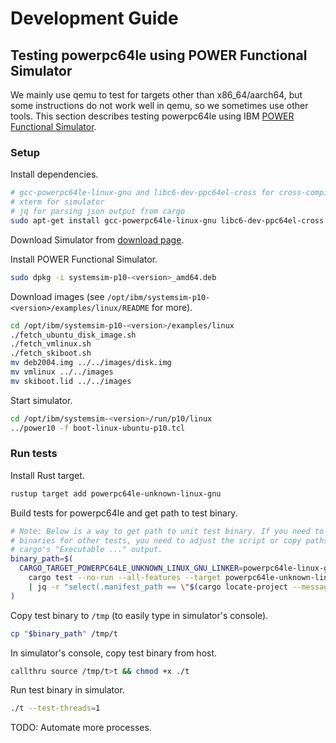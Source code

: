 # Development Guide

## Testing powerpc64le using POWER Functional Simulator

We mainly use qemu to test for targets other than x86_64/aarch64, but some instructions do not work well in qemu, so we sometimes use other tools. This section describes testing powerpc64le using IBM [POWER Functional Simulator](https://www.ibm.com/support/pages/node/6491145).

### Setup

Install dependencies.

```sh
# gcc-powerpc64le-linux-gnu and libc6-dev-ppc64el-cross for cross-compiling
# xterm for simulator
# jq for parsing json output from cargo
sudo apt-get install gcc-powerpc64le-linux-gnu libc6-dev-ppc64el-cross xterm jq
```

Download Simulator from [download page](https://www.ibm.com/support/pages/node/6493437).

Install POWER Functional Simulator.

```sh
sudo dpkg -i systemsim-p10-<version>_amd64.deb
```

Download images (see `/opt/ibm/systemsim-p10-<version>/examples/linux/README` for more).

```sh
cd /opt/ibm/systemsim-p10-<version>/examples/linux
./fetch_ubuntu_disk_image.sh
./fetch_vmlinux.sh
./fetch_skiboot.sh
mv deb2004.img ../../images/disk.img
mv vmlinux ../../images
mv skiboot.lid ../../images
```

Start simulator.

```sh
cd /opt/ibm/systemsim-<version>/run/p10/linux
../power10 -f boot-linux-ubuntu-p10.tcl
```

### Run tests

Install Rust target.

```sh
rustup target add powerpc64le-unknown-linux-gnu
```

Build tests for powerpc64le and get path to test binary.

```sh
# Note: Below is a way to get path to unit test binary. If you need to get
# binaries for other tests, you need to adjust the script or copy paths from
# cargo's "Executable ..." output.
binary_path=$(
  CARGO_TARGET_POWERPC64LE_UNKNOWN_LINUX_GNU_LINKER=powerpc64le-linux-gnu-gcc \
    cargo test --no-run --all-features --target powerpc64le-unknown-linux-gnu --message-format=json --release \
    | jq -r "select(.manifest_path == \"$(cargo locate-project --message-format=plain)\") | select(.executable != null) | .executable"
)
```

Copy test binary to `/tmp` (to easily type in simulator's console).

```sh
cp "$binary_path" /tmp/t
```

In simulator's console, copy test binary from host.

```sh
callthru source /tmp/t>t && chmod +x ./t
```

Run test binary in simulator.

```sh
./t --test-threads=1
```

TODO: Automate more processes.
